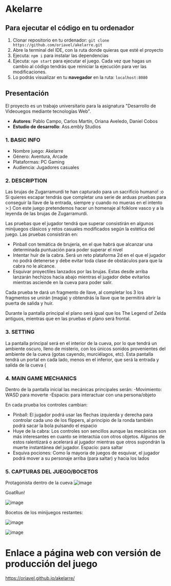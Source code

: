 # Akelarre

## Para ejecutar el código en tu ordenador

1. Clonar repositorio en tu ordenador: `git clone https://github.com/oriavel/akelarre.git`
2. Abre la terminal del IDE, con la ruta donde quieras que esté el proyecto
3. Ejecuta: `npm i` para instalar las dependencias
4. Ejecuta: `npm start` para ejecutar el juego. Cada vez que hagas un cambio al código tendrás que reiniciar la ejecución para ver las modificaciones.
5. Lo podrás visualizar en tu **navegador** en la ruta: `localhost:8080`


## Presentación
El proyecto es un trabajo universitario para la asignatura "Desarrollo de Videouegos mediante tecnologías Web".

- **Autores**: Pablo Campo, Carlos Martín, Oriana Aveledo, Daniel Cobos 
- **Estudio de desarrollo**: Ass.embly Studios

### 1. BASIC INFO
- Nombre juego: Akelarre
- Género: Aventura, Arcade
- Plataformas: PC Gaming
- Audiencia: Jugadores casuales

### 2. DESCRIPTION
Las brujas de Zugarramurdi te han capturado para un sacrificio humano! :o Si quieres escapar tendrás que completar una serie de arduas pruebas para conseguir la llave de la entrada, siempre y cuando no mueras en el intento >:)
Con este juego pretendemos hacer un homenaje al folklore vasco y a la leyenda de las brujas de Zugarramurdi. 

Las pruebas que el jugador tendrá que superar consistirán en algunos minijuegos clásicos y retos casuales modificados según la estética del juego.
Las pruebas consistirán en:
- Pinball con temática de brujería, en el que habrá que alcanzar una determinada puntuación para poder superar el nivel
- Intentar huir de la cabra. Será un reto plataforma 2d en el que el jugador no podrá detenerse y debe evitar toda clase de obstáculos para que la cabra no le alcance.
- Esquivar proyectiles lanzados por las brujas. Estas desde arriba lanzarán hechizos hacia abajo mientras el jugador debe evitarlos mientras asciende en la cueva para poder salir. 

Cada prueba te dará un fragmento de llave, al completar los 3 los fragmentos se unirán (magia) y obtendrás la llave que te permitirá abrir la puerta de salida y huir.

Durante la pantalla principal el plano será igual que los The Legend of Zelda antiguos, mientras que en las pruebas el plano será frontal.

### 3. SETTING
La pantalla principal será en el interior de la cueva, por lo que tendrá un ambiente oscuro, lleno de misterio, con los únicos sonidos provenientes del ambiente de la cueva (gotas cayendo, murciélagos, etc).
Esta pantalla tendrá un portal en cada lado, menos en el inferior, que será la entrada y salida de la cueva (

### 4. MAIN GAME MECHANICS
Dentro de la pantalla inicial las mecánicas principales serán:
-Movimiento: WASD para moverte
-Espacio: para interactuar con una persona/objeto

En cada prueba los controles cambian:
- Pinball: El jugador podrá usar las flechas izquierda y derecha para controlar cada uno de los flippers, al principio de la ronda también podrá sacar la bola pulsando el espacio
- Huye de la cabra:
	Los controles son sencillos aunque las mecánicas son más interesantes en cuanto se interactúa con otros objetos. Algunos de estos ralentizará o acelerará al jugador mientras que otros supondrán la muerte instantánea del jugador. 
 Espacio: para saltar
- Esquiva pociones: Como la mayoria de juegos de esquivar, el jugador podrá mover a su personaje arriba (para saltar) y hacia los lados

### 5. CAPTURAS DEL JUEGO/BOCETOS
Protagonista dentro de la cueva
![image](https://user-images.githubusercontent.com/79701191/228315741-d2f071ae-3d8b-43b0-a3f0-52384c78392b.png)

GoatRun!

![image](https://user-images.githubusercontent.com/79701191/228316353-aaf989c8-25e1-40d8-822b-3fd0c5bffe01.png)

Bocetos de los minijuegos restantes:

![image](https://user-images.githubusercontent.com/79701191/228317241-2bf213d1-8097-46ff-90f8-2ddd8340dea2.png)

![image](https://user-images.githubusercontent.com/79701191/228317259-1dd32785-e3e6-4522-93ea-20a3aee1b1dd.png)

# Enlace a página web con versión de producción del juego

https://oriavel.github.io/akelarre/


